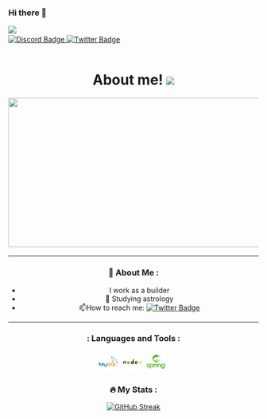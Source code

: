 ### Hi there 👋


<img src="https://media.giphy.com/media/vLpclx5lofmqnEswm0/giphy.gif" width="200"/>
</div>

<div id="badges">
</a>
<a href="https://discord.com/channels/@Brennan Watts#9698">
<img src="https://img.shields.io/badge/Discord-black?style=for-the-badge&logo=discord&logoColor=white" alt="Discord Badge"/>
</a>
<a href="https://twitter.com/AmandaR26933868">
<img src="https://img.shields.io/badge/Twitter-blue?style=for-the-badge&logo=twitter&logoColor=white" alt="Twitter Badge"/>
</a>
</div>

<img src="https://komarev.com/ghpvc/?username=elmerscott38style=flat-square&color=blue" alt=""/>
<h1>
  
<div align="center">
  About me!
  
<img src="https://media.giphy.com/media/hvRJCLFzcasrR4ia7z/giphy.gif" width="30px"/>

</h1>
<div align="center">
 
<img src="https://media.giphy.com/media/QWLggwZgg4lsgCUmxL/giphy.gif" width="600" height="300"/>
</div>
  
  <div align="center">
    
---
### :mechanical_arm: About Me : 
 - I work as a builder
 - :telescope: Studying astrology
 - :mailbox:How to reach me: [![Twitter Badge](https://img.shields.io/badge/-twitter-blue?style=flat&logo=Twitter&logoColor=white)](https://twitter.com/AmandaR26933868)

---
### : Languages and Tools :
<div>
 
<img src="https://github.com/devicons/devicon/blob/master/icons/mysql/mysql-original-wordmark.svg" title="MySQL"  alt="MySQL" width="40" height="40"/>&nbsp;
<img src="https://github.com/devicons/devicon/blob/master/icons/nodejs/nodejs-original-wordmark.svg" title="NodeJS" alt="NodeJS" width="40" height="40"/>&nbsp;
<img src="https://github.com/devicons/devicon/blob/master/icons/spring/spring-original-wordmark.svg" title="Spring" alt="Spring" width="40" height="40"/>&nbsp;

### :fire: My Stats :
[![GitHub Streak](http://github-readme-streak-stats.herokuapp.com?user=elmerscott38&theme=dark&background=000000)](https://git.io/streak-stats) 





 

